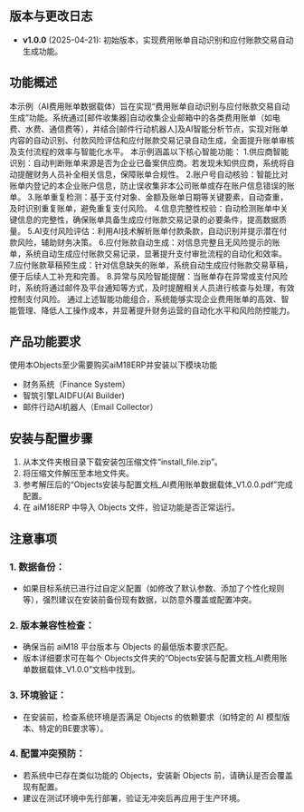 ## 版本与更改日志
- **v1.0.0** (2025-04-21): 初始版本，实现费用账单自动识别和应付账款交易自动生成功能。

## 功能概述
本示例（AI费用账单数据载体）旨在实现“费用账单自动识别与应付账款交易自动生成”功能。系统通过[邮件收集器]自动收集企业邮箱中的各类费用账单（如电费、水费、通信费等），并结合[邮件行动机器人]及AI智能分析节点，实现对账单内容的自动识别、付款风险评估和应付账款交易记录自动生成，全面提升账单审核及支付流程的效率与智能化水平。
本示例涵盖以下核心智能功能：
1.供应商智能识别：自动判断账单来源是否为企业已备案供应商。若发现未知供应商，系统将自动提醒财务人员补全相关信息，保障账单合规性。
2.账户号自动核验：智能比对账单内登记的本企业账户信息，防止误收集非本公司账单或存在账户信息错误的账单。
3.账单重复检测：基于支付对象、金额及账单日期等关键要素，自动查重，及时识别重复账单，避免重复支付风险。
4.信息完整性校验：自动检测账单中关键信息的完整性，确保账单具备生成应付账款交易记录的必要条件，提高数据质量。
5.AI支付风险评估：利用AI技术解析账单付款条款，自动识别并提示潜在付款风险，辅助财务决策。
6.应付账款自动生成：对信息完整且无风险提示的账单，系统自动生成应付账款交易记录，显著提升支付审批流程的自动化和效率。
7.应付账款草稿预生成：针对信息缺失的账单，系统自动生成应付账款交易草稿，便于后续人工补充和完善。
8.异常与风险智能提醒：当账单存在异常或支付风险时，系统将通过邮件及平台通知等方式，及时提醒相关人员进行核查与处理，有效控制支付风险。
通过上述智能功能组合，系统能够实现企业费用账单的高效、智能管理、降低人工操作成本，并显著提升财务运营的自动化水平和风险防控能力。

## 产品功能要求
使用本Objects至少需要购买aiM18ERP并安装以下模块功能 
- 财务系统（Finance System）
- 智筑引擎LAIDFU(AI Builder)
- 邮件行动AI机器人（Email Collector）


## 安装与配置步骤
1. 从本文件夹根目录下载安装包压缩文件“install_file.zip”。
2. 将压缩文件解压至本地文件夹。
3. 参考解压后的“Objects安装与配置文档_AI费用账单数据载体_V1.0.0.pdf”完成配置。
4. 在 aiM18ERP 中导入 Objects 文件，验证功能是否正常运行。

## 注意事项
### 1. 数据备份：
- 如果目标系统已进行过自定义配置（如修改了默认参数、添加了个性化规则等），强烈建议在安装前备份现有数据，以防意外覆盖或配置冲突。
### 2. 版本兼容性检查：
- 确保当前 aiM18 平台版本与 Objects 的最低版本要求匹配。
- 版本详细要求可在每个 Objects文件夹的“Objects安装与配置文档_AI费用账单数据载体_V1.0.0”文档中找到。
### 3. 环境验证：
- 在安装前，检查系统环境是否满足 Objects 的依赖要求（如特定的 AI 模型版本、特定的BE要求等）。
### 4. 配置冲突预防：
- 若系统中已存在类似功能的 Objects，安装新 Objects 前，请确认是否会覆盖现有配置。
- 建议在测试环境中先行部署，验证无冲突后再应用于生产环境。